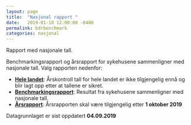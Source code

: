 ```yaml
---
layout: page
title:  "Nasjonal rapport "
date:   2019-01-10 12:00:00 -0400
permalink: bdrbenchmark
categories: nasjonal
---
```


Rapport med nasjonale tall.

Benchmarkingsrapport og årsrapport for sykehusene sammenligner med nasjonale tall. Valg rapporten nedenfor:

* [**Hele landet**](https://bdreg.github.io/benchmark/norge/STOPP): Årskontroll tall for hele landet er ikke tilgjengelig ennå og blir lagt opp etter at tallene er sikret.
* [**Benchmarkingsrapport**](https://bdreg.github.io/benchmark/docs/): Resultat fra sykehusene sammenligner med nasjonale tall.
* [**Årsrapport**](https://bdrreg.github.io/benchmark/arsrapport): Årsrapporten skal være tilgjengelig etter **1 oktober 2019**


Datagrunnlaget er sist oppdatert **04.09.2019**
